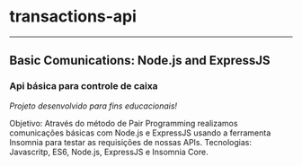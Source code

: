 # transactions-api
-----------------------------------------------------------------------------
## Basic Comunications: Node.js and ExpressJS
### Api básica para controle de caixa

_Projeto desenvolvido para fins educacionais!_

Objetivo: Através do método de Pair Programming realizamos comunicações básicas com Node.js e ExpressJS usando a ferramenta Insomnia para testar as requisições de nossas APIs. Tecnologias: Javascritp, ES6, Node.js, ExpressJS e Insomnia Core.